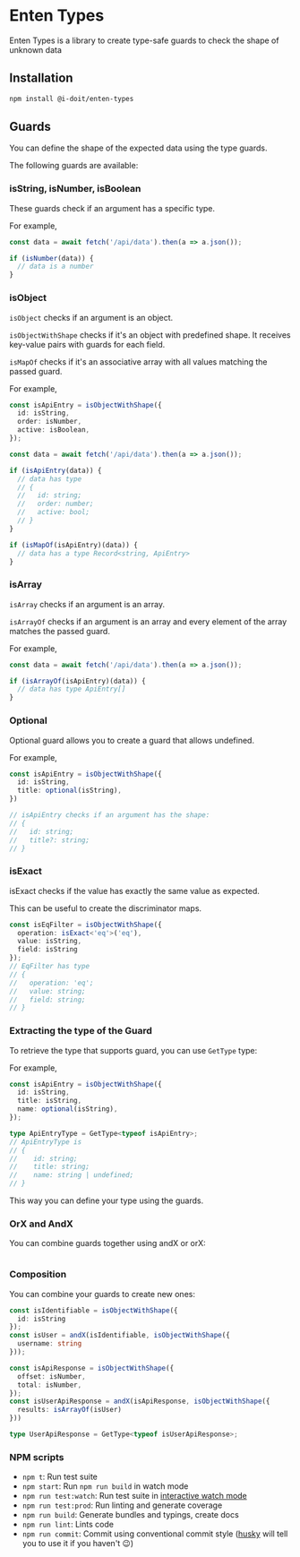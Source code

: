 # Enten Types

Enten Types is a library to create type-safe guards to check the shape of unknown data

## Installation

```bash
npm install @i-doit/enten-types
```

## Guards

You can define the shape of the expected data using the type guards.

The following guards are available:

### isString, isNumber, isBoolean

These guards check if an argument has a specific type.

For example,

```typescript
const data = await fetch('/api/data').then(a => a.json());

if (isNumber(data)) {
  // data is a number
}
```

### isObject

`isObject` checks if an argument is an object.

`isObjectWithShape` checks if it's an object with predefined shape. It receives key-value pairs with guards for each field.

`isMapOf` checks if it's an associative array with all values matching the passed guard.

For example,

```typescript
const isApiEntry = isObjectWithShape({
  id: isString,
  order: isNumber,
  active: isBoolean,
});

const data = await fetch('/api/data').then(a => a.json());

if (isApiEntry(data)) {
  // data has type 
  // {
  //   id: string;
  //   order: number;
  //   active: bool;
  // }
}

if (isMapOf(isApiEntry)(data)) {
  // data has a type Record<string, ApiEntry>
}
```

### isArray

`isArray` checks if an argument is an array.

`isArrayOf` checks if an argument is an array and every element of the array matches the passed guard.

For example,

```typescript
const data = await fetch('/api/data').then(a => a.json());

if (isArrayOf(isApiEntry)(data)) {
  // data has type ApiEntry[]
}
```

### Optional

Optional guard allows you to create a guard that allows undefined.

For example,

```typescript
const isApiEntry = isObjectWithShape({
  id: isString,
  title: optional(isString),
})

// isApiEntry checks if an argument has the shape:
// {
//   id: string;
//   title?: string; 
// }
```

### isExact

isExact checks if the value has exactly the same value as expected.

This can be useful to create the discriminator maps.

```typescript
const isEqFilter = isObjectWithShape({
  operation: isExact<'eq'>('eq'),
  value: isString,
  field: isString
});
// EqFilter has type 
// {
//   operation: 'eq';
//   value: string;
//   field: string;
// }
```

### Extracting the type of the Guard

To retrieve the type that supports guard, you can use `GetType` type:

For example,

```typescript
const isApiEntry = isObjectWithShape({
  id: isString,
  title: isString,
  name: optional(isString),
});

type ApiEntryType = GetType<typeof isApiEntry>;
// ApiEntryType is 
// {
//    id: string;
//    title: string;
//    name: string | undefined;
// }
```

This way you can define your type using the guards.

### OrX and AndX

You can combine guards together using andX or orX:

```typescript

```

### Composition

You can combine your guards to create new ones:

```typescript
const isIdentifiable = isObjectWithShape({
  id: isString
});
const isUser = andX(isIdentifiable, isObjectWithShape({
  username: string
}));
```

```typescript
const isApiResponse = isObjectWithShape({
  offset: isNumber,
  total: isNumber,
});
const isUserApiResponse = andX(isApiResponse, isObjectWithShape({
  results: isArrayOf(isUser)
}))

type UserApiResponse = GetType<typeof isUserApiResponse>;
```


### NPM scripts

 - `npm t`: Run test suite
 - `npm start`: Run `npm run build` in watch mode
 - `npm run test:watch`: Run test suite in [interactive watch mode](http://facebook.github.io/jest/docs/cli.html#watch)
 - `npm run test:prod`: Run linting and generate coverage
 - `npm run build`: Generate bundles and typings, create docs
 - `npm run lint`: Lints code
 - `npm run commit`: Commit using conventional commit style ([husky](https://github.com/typicode/husky) will tell you to use it if you haven't :wink:)
